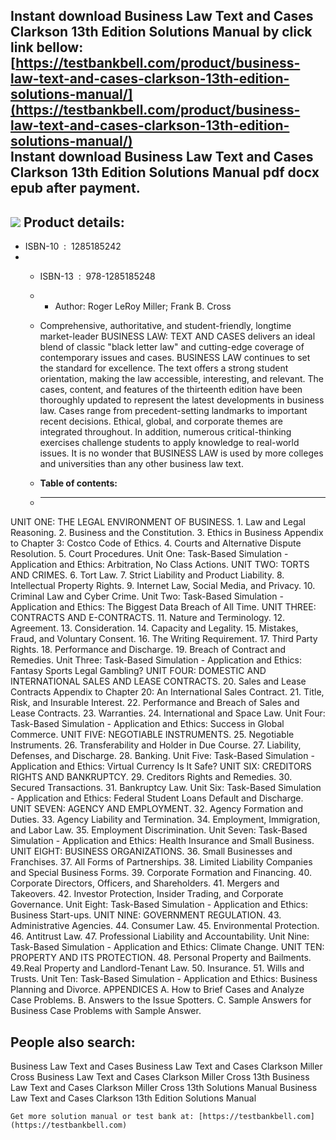 Instant download **Business Law Text and Cases Clarkson 13th Edition Solutions Manual** by click link bellow:  
[https://testbankbell.com/product/business-law-text-and-cases-clarkson-13th-edition-solutions-manual/](https://testbankbell.com/product/business-law-text-and-cases-clarkson-13th-edition-solutions-manual/)  
**Instant download Business Law Text and Cases Clarkson 13th Edition Solutions Manual pdf docx epub after payment.**
--------------------------------------------------------------------------------------------------------------------


![](https://testbankbell.com/wp-content/uploads/2023/05/business-law-text-and-cases-clarkson-miller-cross-13th-sm.jpg)
**Product details:**
--------------------


* ISBN-10 ‏ : ‎ 1285185242
* * ISBN-13 ‏ : ‎ 978-1285185248
  * * Author: Roger LeRoy Miller; Frank B. Cross
   
  * Comprehensive, authoritative, and student-friendly, longtime market-leader BUSINESS LAW: TEXT AND CASES delivers an ideal blend of classic "black letter law" and cutting-edge coverage of contemporary issues and cases. BUSINESS LAW continues to set the standard for excellence. The text offers a strong student orientation, making the law accessible, interesting, and relevant. The cases, content, and features of the thirteenth edition have been thoroughly updated to represent the latest developments in business law. Cases range from precedent-setting landmarks to important recent decisions. Ethical, global, and corporate themes are integrated throughout. In addition, numerous critical-thinking exercises challenge students to apply knowledge to real-world issues. It is no wonder that BUSINESS LAW is used by more colleges and universities than any other business law text.
  * **Table of contents:**
  * ----------------------
 
UNIT ONE: THE LEGAL ENVIRONMENT OF BUSINESS. 1. Law and Legal Reasoning. 2. Business and the Constitution. 3. Ethics in Business Appendix to Chapter 3: Costco Code of Ethics. 4. Courts and Alternative Dispute Resolution. 5. Court Procedures. Unit One: Task-Based Simulation - Application and Ethics: Arbitration, No Class Actions. UNIT TWO: TORTS AND CRIMES. 6. Tort Law. 7. Strict Liability and Product Liability. 8. Intellectual Property Rights. 9. Internet Law, Social Media, and Privacy. 10. Criminal Law and Cyber Crime. Unit Two: Task-Based Simulation - Application and Ethics: The Biggest Data Breach of All Time. UNIT THREE: CONTRACTS AND E-CONTRACTS. 11. Nature and Terminology. 12. Agreement. 13. Consideration. 14. Capacity and Legality. 15. Mistakes, Fraud, and Voluntary Consent. 16. The Writing Requirement. 17. Third Party Rights. 18. Performance and Discharge. 19. Breach of Contract and Remedies. Unit Three: Task-Based Simulation - Application and Ethics: Fantasy Sports Legal Gambling? UNIT FOUR: DOMESTIC AND INTERNATIONAL SALES AND LEASE CONTRACTS. 20. Sales and Lease Contracts Appendix to Chapter 20: An International Sales Contract. 21. Title, Risk, and Insurable Interest. 22. Performance and Breach of Sales and Lease Contracts. 23. Warranties. 24. International and Space Law. Unit Four: Task-Based Simulation - Application and Ethics: Success in Global Commerce. UNIT FIVE: NEGOTIABLE INSTRUMENTS. 25. Negotiable Instruments. 26. Transferability and Holder in Due Course. 27. Liability, Defenses, and Discharge. 28. Banking. Unit Five: Task-Based Simulation - Application and Ethics: Virtual Currency Is It Safe? UNIT SIX: CREDITORS RIGHTS AND BANKRUPTCY. 29. Creditors Rights and Remedies. 30. Secured Transactions. 31. Bankruptcy Law. Unit Six: Task-Based Simulation - Application and Ethics: Federal Student Loans Default and Discharge. UNIT SEVEN: AGENCY AND EMPLOYMENT. 32. Agency Formation and Duties. 33. Agency Liability and Termination. 34. Employment, Immigration, and Labor Law. 35. Employment Discrimination. Unit Seven: Task-Based Simulation - Application and Ethics: Health Insurance and Small Business. UNIT EIGHT: BUSINESS ORGANIZATIONS. 36. Small Businesses and Franchises. 37. All Forms of Partnerships. 38. Limited Liability Companies and Special Business Forms. 39. Corporate Formation and Financing. 40. Corporate Directors, Officers, and Shareholders. 41. Mergers and Takeovers. 42. Investor Protection, Insider Trading, and Corporate Governance. Unit Eight: Task-Based Simulation - Application and Ethics: Business Start-ups. UNIT NINE: GOVERNMENT REGULATION. 43. Administrative Agencies. 44. Consumer Law. 45. Environmental Protection. 46. Antitrust Law. 47. Professional Liability and Accountability. Unit Nine: Task-Based Simulation - Application and Ethics: Climate Change. UNIT TEN: PROPERTY AND ITS PROTECTION. 48. Personal Property and Bailments. 49.Real Property and Landlord-Tenant Law. 50. Insurance. 51. Wills and Trusts. Unit Ten: Task-Based Simulation - Application and Ethics: Business Planning and Divorce. APPENDICES A. How to Brief Cases and Analyze Case Problems. B. Answers to the Issue Spotters. C. Sample Answers for Business Case Problems with Sample Answer.

**People also search:**
-----------------------


Business Law Text and Cases
Business Law Text and Cases Clarkson Miller Cross
Business Law Text and Cases Clarkson Miller Cross 13th
Business Law Text and Cases Clarkson Miller Cross 13th Solutions Manual
Business Law Text and Cases Clarkson 13th Edition Solutions Manual


    Get more solution manual or test bank at: [https://testbankbell.com](https://testbankbell.com)
